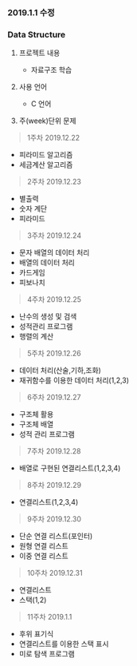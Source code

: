 ### 2019.1.1 수정

### Data Structure

1. 프로젝트 내용
    
    - 자료구조 학습 

2. 사용 언어

    - C 언어

3. 주(week)단위 문제

> 1주차 2019.12.22
- 피라미드 알고리즘
- 세금계산 알고리즘

> 2주차 2019.12.23
- 별출력
- 숫자 계단
- 피라미드

> 3주차 2019.12.24
- 문자 배열의 데이터 처리
- 배열의 데이터 처리
- 카드게임
- 피보나치

> 4주차 2019.12.25
- 난수의 생성 및 검색
- 성적관리 프로그램
- 행렬의 계산

> 5주차 2019.12.26
- 데이터 처리(산술,기하,조화)
- 재귀함수를 이용한 데이터 처리(1,2,3)

> 6주차 2019.12.27
- 구조체 활용
- 구조체 배열
- 성적 관리 프로그램

> 7주차 2019.12.28
- 배열로 구현된 연결리스트(1,2,3,4)

> 8주차 2019.12.29
- 연결리스트(1,2,3,4)

> 9주차 2019.12.30
- 단순 연결 리스트(포인터)
- 원형 연결 리스트
- 이중 연결 리스트

> 10주차 2019.12.31
- 연결리스트
- 스택(1,2)

> 11주차 2019.1.1
- 후위 표기식
- 연결리스트를 이용한 스택 표시
- 미로 탐색 프로그램